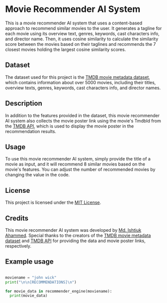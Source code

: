 # Movie Recommender AI System

This is a movie recommender AI system that uses a content-based approach to recommend similar movies to the user. It generates a tagline for each movie using its overview text, genres, keywords, cast characters info, and director name. Then, it uses cosine similarity to calculate the similarity score between the movies based on their taglines and recommends the 7 closest movies holding the largest cosine similarity scores.

## Dataset

The dataset used for this project is the [TMDB movie metadata dataset](https://www.kaggle.com/datasets/rounakbanik/the-movies-dataset), which contains information about over 5000 movies, including their titles, overview texts, genres, keywords, cast characters info, and director names.

## Description

In addition to the features provided in the dataset, this movie recommender AI system also collects the movie poster link using the movie's TmdbId from the [TMDB API](https://www.themoviedb.org/documentation/api), which is used to display the movie poster in the recommendation results.

## Usage

To use this movie recommender AI system, simply provide the title of a movie as input, and it will recommend 8 similar movies based on the movie's features. You can adjust the number of recommended movies by changing the value in the code.

## License

This project is licensed under the [MIT License](https://github.com/ishtiuk/Movie-Recommender-AI/blob/main/LICENSE).

## Credits

This movie recommender AI system was developed by [Md. Ishtiuk Ahammed](https://github.com/ishtiuk). Special thanks to the creators of the [TMDB movie metadata dataset](https://www.kaggle.com/datasets/rounakbanik/the-movies-dataset) and [TMDB API](https://www.themoviedb.org/documentation/api) for providing the data and movie poster links, respectively.

## Example usage

```python

moviename = "john wick"
print("\n\n[RECOMMENDATIONS]\n")

for movie_data in recommender_engine(moviename):
  print(movie_data)
  
